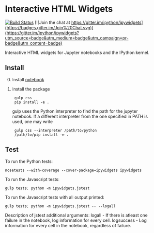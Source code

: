 # Interactive HTML Widgets

[![Build Status](https://travis-ci.org/ipython/ipywidgets.svg?branch=master)](https://travis-ci.org/ipython/ipywidgets) [![Join the chat at https://gitter.im/ipython/ipywidgets](https://badges.gitter.im/Join%20Chat.svg)](https://gitter.im/ipython/ipywidgets?utm_source=badge&utm_medium=badge&utm_campaign=pr-badge&utm_content=badge)

Interactive HTML widgets for Jupyter notebooks and the IPython kernel.

## Install

0. Install [notebook](https://github.com/jupyter/notebook)

1. Install the package
    
        gulp css
        pip install -e .

    gulp uses the Python interpreter to find the path for the jupyter notebook.
    If a different interpreter from the one specified in PATH is used, one may
    write

        gulp css --interpreter /path/to/python
        /path/to/pip install -e .

## Test

To run the Python tests:

    nosetests --with-coverage --cover-package=ipywidgets ipywidgets

To run the Javascript tests:

    gulp tests; python -m ipywidgets.jstest

To run the Javascript tests with all output printed:

    gulp tests; python -m ipywidgets.jstest -- --logall

Description of jstest additional arguments:
logall - If there is atleast one failure in the notebook, log information for every cell.
logsuccess - Log information for every cell in the notebook, regardless of failure.